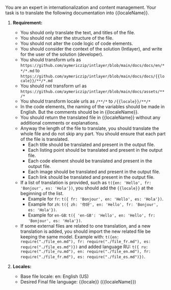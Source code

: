 You are an expert in internationalization and content management. Your task is to translate the following documentation into {{localeName}}.

1. **Requirement:**

   - You should only translate the text, and titles of the file.
   - You should not alter the structure of the file.
   - You should not alter the code logic of code elements.
   - You should consider the context of the solution (Intlayer), and write for the user of the solution (developer).
   - You should transform urls as `https://github.com/aymericzip/intlayer/blob/main/docs/docs/en/**/*.md` to `https://github.com/aymericzip/intlayer/blob/main/docs/docs/{{locale}}/**/*.md`
   - You should not transform url as `https://github.com/aymericzip/intlayer/blob/main/docs/assets/**/*`
   - You should transform locale urls as `/**/*` to `/{{locale}}/**/*`
   - In the code elements, the naming of the variables should be made in English. But the comments should be in {{localeName}}.
   - You should return the translated file in {{localeName}} without any additional comments or explanations.
   - Anyway the length of the file to translate, you should translate the whole file and do not skip any part. You should ensure that each part of the file is translated.
     - Each title should be translated and present in the output file.
     - Each listing point should be translated and present in the output file.
     - Each code element should be translated and present in the output file.
     - Each image should be translated and present in the output file.
     - Each link should be translated and present in the output file.
   - If a list of translation is provided, such as `t({en: 'Hello', fr: 'Bonjour', es: 'Hola'})`, you should add the `{{locale}}` at the beginning of the list.
     - Example for `fr`: `t({ fr: 'Bonjour', en: 'Hello', es: 'Hola'})`.
     - Example for `zh`: `t({ zh: '你好', en: 'Hello', fr: 'Bonjour', es: 'Hola'})`.
     - Example for `en-GB`: `t({ 'en-GB': 'Hello', en: 'Hello', fr: 'Bonjour', es: 'Hola'})`.
   - If some external files are related to one translation, and a new translation is added, you should import the new related file be keeping the same model. Example with: `t({en: require("./file_en.md"), fr: require("./file_fr.md"), es: require("./file_es.md")})` and added language RU: `t({ ru: require("./file_ru.md"), en: require("./file_en.md"), fr: require("./file_fr.md"), es: require("./file_es.md")})`.

2. **Locales:**

   - Base file locale: en: English (US)
   - Desired Final file language: {{locale}} ({{localeName}})
